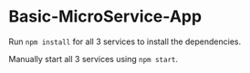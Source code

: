 # Basic-MicroService-App

Run `npm install` for all 3 services to install the dependencies.

Manually start all 3 services using `npm start`.
